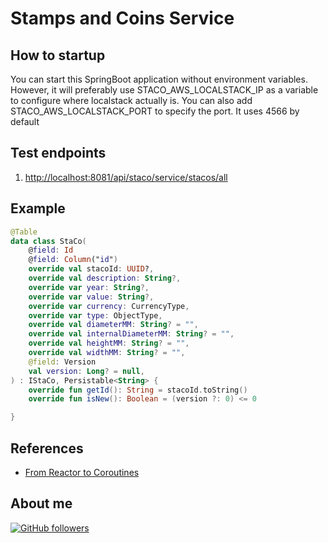 # Stamps and Coins Service

## How to startup

You can start this SpringBoot application without environment variables.
However, it will preferably use STACO_AWS_LOCALSTACK_IP as a variable to configure where localstack actually is.
You can also add STACO_AWS_LOCALSTACK_PORT to specify the port. It uses 4566 by default

## Test endpoints

1.  [http://localhost:8081/api/staco/service/stacos/all](http://localhost:8081/api/staco/service/stacos/all)

## Example

```kotlin
@Table
data class StaCo(
    @field: Id
    @field: Column("id")
    override val stacoId: UUID?,
    override val description: String?,
    override var year: String?,
    override var value: String?,
    override var currency: CurrencyType,
    override var type: ObjectType,
    override val diameterMM: String? = "",
    override val internalDiameterMM: String? = "",
    override val heightMM: String? = "",
    override val widthMM: String? = "",
    @field: Version
    val version: Long? = null,
) : IStaCo, Persistable<String> {
    override fun getId(): String = stacoId.toString()
    override fun isNew(): Boolean = (version ?: 0) <= 0

}
```

## References

-   [From Reactor to Coroutines](https://blog.frankel.ch/reactor-to-coroutines/)

## About me

[![GitHub followers](https://img.shields.io/github/followers/jesperancinha.svg?label=Jesperancinha&style=for-the-badge&logo=github&color=grey "GitHub")](https://github.com/jesperancinha)
